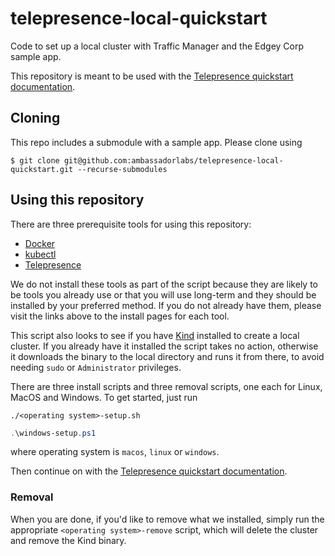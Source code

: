 # telepresence-local-quickstart
Code to set up a local cluster with Traffic Manager and the Edgey Corp sample app.

This repository is meant to be used with the [Telepresence quickstart documentation](https://www.getambassador.io/docs/telepresence/latest/quick-start).

## Cloning
This repo includes a submodule with a sample app. Please clone using
```shell
$ git clone git@github.com:ambassadorlabs/telepresence-local-quickstart.git --recurse-submodules
```

## Using this repository

There are three prerequisite tools for using this repository:
* [Docker](https://docs.docker.com/get-docker/)
* [kubectl](https://kubernetes.io/docs/tasks/tools/)
* [Telepresence](https://www.getambassador.io/docs/telepresence/latest/install)

We do not install these tools as part of the script because they are likely to be tools you already use or that
you will use long-term and they should be installed by your preferred method. If you do not already have them,
please visit the links above to the install pages for each tool.

This script also looks to see if you have [Kind](https://kind.sigs.k8s.io/) installed to create a local cluster.
If you already have it installed the script takes no action, otherwise it downloads the binary to the local directory
and runs it from there, to avoid needing `sudo` or `Administrator` privileges.

There are three install scripts and three removal scripts, one each for Linux, MacOS and Windows.
To get started, just run

```shell
./<operating system>-setup.sh
```

```powershell
.\windows-setup.ps1
```

where operating system is `macos`, `linux` or `windows`.

Then continue on with the [Telepresence quickstart documentation](https://www.getambassador.io/docs/telepresence/latest/quick-start).

### Removal

When you are done, if you'd like to remove what we installed, simply run the appropriate `<operating system>-remove` script, which will delete the cluster and remove the Kind binary.
